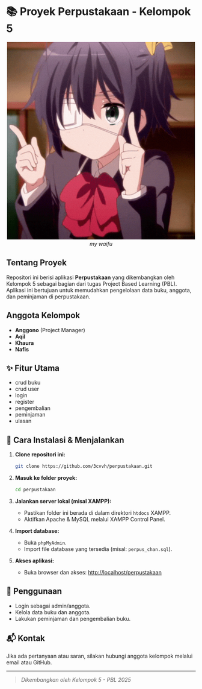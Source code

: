 # 📚 Proyek Perpustakaan - Kelompok 5

<p align="center">
  <img src="perpus.gif" alt="Demo Aplikasi" width="500"/><br>
  <em>my waifu</em>
</p>

## Tentang Proyek
Repositori ini berisi aplikasi **Perpustakaan** yang dikembangkan oleh Kelompok 5 sebagai bagian dari tugas Project Based Learning (PBL).  
Aplikasi ini bertujuan untuk memudahkan pengelolaan data buku, anggota, dan peminjaman di perpustakaan.

## Anggota Kelompok
- **Anggono** (Project Manager)
- **Aqil**
- **Khaura**
- **Nafis**

## ✨ Fitur Utama
- crud buku
- crud user
- login
- register
- pengembalian
- peminjaman
- ulasan

## 🚀 Cara Instalasi & Menjalankan
1. **Clone repositori ini:**
   ```bash
   git clone https://github.com/3cvvh/perpustakaan.git
   ```
2. **Masuk ke folder proyek:**
   ```bash
   cd perpustakaan
   ```
3. **Jalankan server lokal (misal XAMPP):**
   - Pastikan folder ini berada di dalam direktori `htdocs` XAMPP.
   - Aktifkan Apache & MySQL melalui XAMPP Control Panel.
4. **Import database:**
   - Buka `phpMyAdmin`.
   - Import file database yang tersedia (misal: `perpus_chan.sql`).

5. **Akses aplikasi:**
   - Buka browser dan akses: [http://localhost/perpustakaan](http://localhost/perpustakaan)

## 📝 Penggunaan
- Login sebagai admin/anggota.
- Kelola data buku dan anggota.
- Lakukan peminjaman dan pengembalian buku.

## 📬 Kontak
Jika ada pertanyaan atau saran, silakan hubungi anggota kelompok melalui email atau GitHub.

---
> _Dikembangkan oleh Kelompok 5 - PBL 2025_
